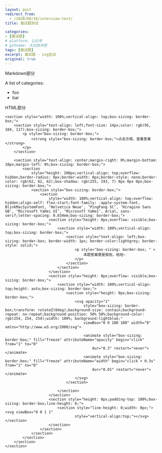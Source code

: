 ```yaml
---
layout: post
redirect_from:
  - /2020/08/16/interview-test/
title: 面试题测试

categories: 
- [面试题]
# platform: 公众号
# gzhname: 大白技术控
tags: [面试题]
excerpt: 面试题 - svg互动
original: true
---
```


<section id="categories" markdown="1">

Markdown部分

A list of categories:

- foo
- bar

</section>

<div id="html" markdown="0">
    <p>HTML部分</p>

    <section style="width: 100%;vertical-align: top;box-sizing: border-box;">
        <section style="text-align: left;font-size: 14px;color: rgb(95, 104, 117);box-sizing: border-box;">
            <p style="box-sizing: border-box;">
                <strong style="box-sizing: border-box;">点击方框，查看答案</strong>
            </p>
        </section>

        <section style="text-align: center;margin-right: 0%;margin-bottom: 10px;margin-left: 0%;box-sizing: border-box;">
            <section
                style="height: 200px;vertical-align: top;overflow: hidden;border-radius: 0px;border-width: 0px;border-style: none;border-color: rgb(62, 62, 62);box-shadow: rgb(255, 193, 7) 0px 0px 0px;box-sizing: border-box;">
                <section style="box-sizing: border-box;">
                    <section
                        style="width: 100%;vertical-align: top;overflow: hidden;align-self: flex-start;font-family: -apple-system-font, BlinkMacSystemFont, ‘Helvetica Neue‘, ‘PingFang SC‘, ‘Hiragino Sans GB‘, ‘Microsoft YaHei UI‘, ‘Microsoft YaHei‘, Arial, sans-serif;letter-spacing: 0.034em;box-sizing: border-box;">
                        <section style="height: 0px;overflow: visible;box-sizing: border-box;">
                            <section style="width: 100%;vertical-align: top;box-sizing: border-box;">
                                <section style="text-align: left;box-sizing: border-box; border-width: 1px; border-color:lightgrey; border-style: solid;">
                                    <p style="box-sizing: border-box; " >
                                        本题答案便是我啦，哈哈~
                                    </p>
                                </section>
                            </section>
                        </section>
                        <section style="height: 0px;overflow: visible;box-sizing: border-box;">
                            <section style="width: 100%;vertical-align: top;height: auto;box-sizing: border-box;">
                                <section style="height: 0px;box-sizing: border-box;">
                                    <svg opacity="1"
                                        style="box-sizing: border-box;transform: rotateZ(0deg);background-size: contain;background-repeat: no-repeat;background-position: 50% 50%;background-color: rgb(254, 254, 254);width: 100%; background:lightblue;"
                                        viewBox="0 0 100 100" width="0" xmlns="http://www.w3.org/2000/svg">

                                        <animate style="box-sizing: border-box;" fill="freeze" attributeName="opacity" begin="click" from="1" to="0"
                                            dur="0.3" restart="never"></animate>
                                        <animate style="box-sizing: border-box;" fill="freeze" attributeName="width" begin="click + 0.3s" from="1" to="0"
                                            dur="0.01" restart="never"></animate>
                                    </svg>
                                </section>

                            </section>
                        </section>
                        <section style="height: 0px;padding-top: 100%;box-sizing: border-box;line-height: 0;">
                            <section style="line-height: 0;width: 0px;"><svg viewBox="0 0 1 1"
                                    style="vertical-align:top;"></svg></section>
                        </section>
                    </section>
                </section>
            </section>
        </section>
    </section>

</div>
